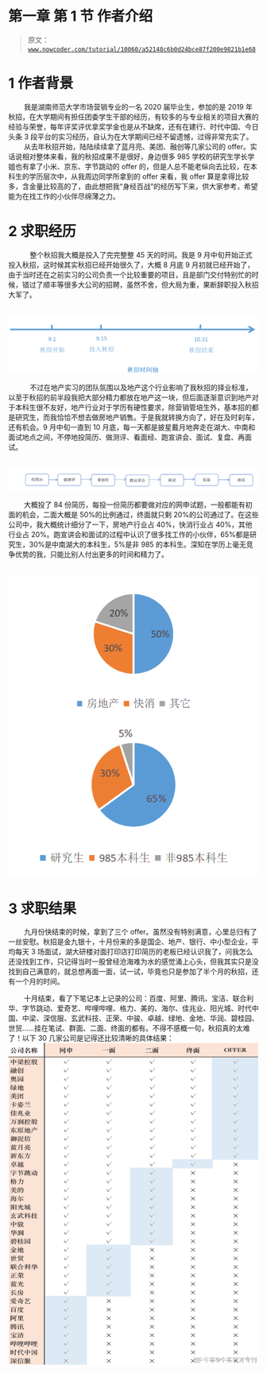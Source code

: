 # 第一章 第 1 节 作者介绍

> 原文：[`www.nowcoder.com/tutorial/10060/a52148c6b0d24bce87f200e9821b1e68`](https://www.nowcoder.com/tutorial/10060/a52148c6b0d24bce87f200e9821b1e68)

# **1** **作者背景**

        我是湖南师范大学市场营销专业的一名 2020 届毕业生，参加的是 2019 年秋招，在大学期间有担任团委学生干部的经历，有较多的与专业相关的项目大赛的经验与荣誉，每年评奖评优拿奖学金也是从不缺席，还有在建行、时代中国、今日头条 3 段平台的实习经历，自认为在大学期间已经不留遗憾，过得非常充实了。          从去年秋招开始，陆陆续续拿了蓝月亮、美团、融创等几家公司的 offer。实话说相对整体来看，我的秋招成果不是很好，身边很多 985 学校的研究生学长学姐也有拿了小米、京东、字节跳动的 offer 的，但是人总不能老纵向去比较，在本科生的学历层次中，从我周边同学所拿到的 offer 来看，我 offer 算是拿得比较多，含金量比较高的了，由此想把我“身经百战”的经历写下来，供大家参考，希望能为在找工作的小伙伴尽绵薄之力。

# **2** **求职经历**

           整个秋招我大概是投入了完完整整 45 天的时间。我是 9 月中旬开始正式投入秋招，这时候其实秋招已经开始很久了，大概 8 月底 9 月初就已经开始了，由于当时还在之前实习的公司负责一个比较重要的项目，且是部门交付特别忙的时候，错过了顺丰等很多大公司的招聘，虽然不舍，但大局为重，果断辞职投入秋招大军了。

 ![](img/e750d7d2c7f033c59240fdfba1b8c9f5.png)

           不过在地产实习的团队氛围以及地产这个行业影响了我秋招的择业标准，以至于秋招的前半段我把大部分精力都放在地产这一块，但后面逐渐意识到地产对于本科生很不友好，地产行业对于学历有硬性要求，除营销管培生外，基本招的都是研究生，而我恰恰不想去做房地产销售。于是我就转换方向了，好在及时刹车，还有机会。9 月中旬一直到 10 月底，每一天都是披星戴月地奔走在湖大、中南和面试地点之间，不停地投简历、做测评、看面经、跑宣讲会、面试、复盘、再面试。

 ![](img/0bed7b8e62613c6fde34759aaddb822f.png)

        大概投了 84 份简历，每投一份简历都要做对应的网申试题，一般都能有初面的机会，二面大概是 50%的比例通过，终面就只剩 20%的公司通过了。在这些公司中，我大概统计细分了一下，房地产行业占 40%，快消行业占 40%，其他行业占 20%。跑宣讲会和面试的过程中认识了很多找工作的小伙伴，65%都是研究生，30%是中南湖大的本科生，5%是非 985 的本科生。深知在学历上毫无竞争优势的我，只能比别人付出更多的时间和精力了。

 ![](img/fd13a111340fbd6850603f522829f08a.png)![](img/c8ced5f2e3a1924d59dd4e631ab59298.png)

# **3** **求职结果**

        九月份快结束的时候，拿到了三个 offer。虽然没有特别满意，心里总归有了一丝安慰。秋招是金九银十，十月份来的多是国企、地产、银行、中小型企业，平均每天 3 场面试，湖大研楼对面打印店打印简历的老板已经认识我了，问我怎么还没找到工作，只记得当时一股曾经沧海难为水的感觉涌上心头，但我其实只是没找到自己满意的，就总想再面一面，试一试，毕竟也只是参加了半个月的秋招，还有一个月的时间。

        十月结束，看了下笔记本上记录的公司：百度、阿里、腾讯、宝洁、联合利华、字节跳动、爱奇艺、哔哩哔哩、格力、美的、海尔、佳兆业、阳光城、时代中国、中梁、深信服、玄武科技、正荣、中骏、卓越、绿地、金地、华润、碧桂园、世贸……挂在笔试、群面、二面、终面的都有。不得不感概一句，秋招真的太难了！以下 30 几家公司是记得还比较清晰的具体结果： ![](img/b3c80fbb6f3d5ca0fd27d6b37f09b528.png)
